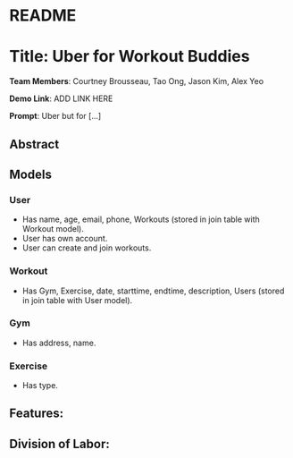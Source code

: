 # README

# Title: Uber for Workout Buddies

**Team Members**: Courtney Brousseau, Tao Ong, Jason Kim, Alex Yeo

**Demo Link**: ADD LINK HERE

**Prompt**: Uber but for [...]



## Abstract ##

## Models ##
### User ###
* Has name, age, email, phone, Workouts (stored in join table with Workout model).
* User has own account.
* User can create and join workouts.
### Workout ###
* Has Gym, Exercise, date, starttime, endtime, description, Users (stored in join table with User model).
### Gym ###
* Has address, name.
### Exercise ###
* Has type.
## Features: ##

## Division of Labor: ##

